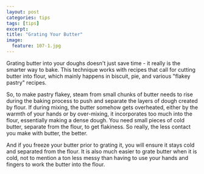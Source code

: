 ```yaml
---
layout: post
categories: tips
tags: [tips]
excerpt: 
title: "Grating Your Butter"
image:
  feature: 107-1.jpg
---
```


Grating butter into your doughs doesn't just save time - it really is the smarter way to bake.  This technique works with recipes that call for cutting butter into flour, which mainly happens in biscuit, pie, and various "flakey pastry" recipes.

So, to make pastry flakey, steam from small chunks of butter needs to rise during the baking process to push and separate the layers of dough created by flour.  If during mixing, the butter somehow gets overheated, either by the warmth of your hands or by over-mixing, it incorporates too much into the flour, essentially making a dense dough.  You need small pieces of cold butter, separate from the flour, to get flakiness.  So really, the less contact you make with butter, the better.

And if you freeze your butter prior to grating it, you will ensure it stays cold and separated from the flour.  It is also much easier to grate butter when it is cold, not to mention a ton less messy than having to use your hands and fingers to work the butter into the flour.
